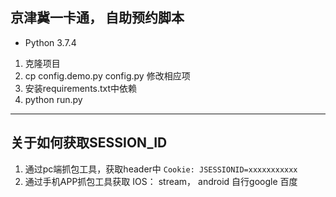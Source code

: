 ## 京津冀一卡通， 自助预约脚本
- Python 3.7.4
1. 克隆项目
2. cp config.demo.py config.py 修改相应项
3. 安装requirements.txt中依赖
4. python run.py

---

## 关于如何获取SESSION_ID
1. 通过pc端抓包工具，获取header中 ```Cookie: JSESSIONID=xxxxxxxxxxx```
2. 通过手机APP抓包工具获取 IOS： stream， android 自行google 百度
